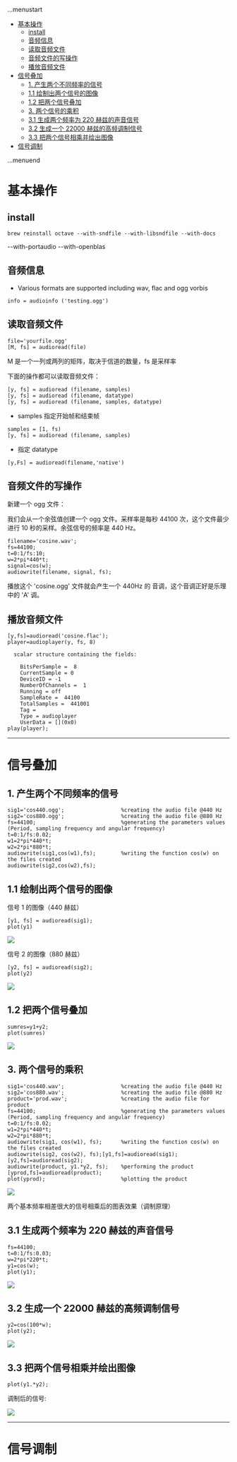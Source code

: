 ...menustart

 - [基本操作](#b7b05952d509c439f94113324ff52318)
	 - [install](#19ad89bc3e3c9d7ef68b89523eff1987)
	 - [音频信息](#3413dd4049308da2951e7a4e76d5f36f)
	 - [读取音频文件](#4e57f1fdd6e72178dedecf98c08602b2)
	 - [音频文件的写操作](#1994a8ca2987014975c8f885e42f0efd)
	 - [播放音频文件](#168ed667ff59ad9971f9bc226839bc65)
 - [信号叠加](#907979cef2ac1030b1862469aab35c41)
	 - [1. 产生两个不同频率的信号](#7859357f85cdd30bf0efeae9e4d5f6ff)
	 - [1.1 绘制出两个信号的图像](#529d85ceb420010bbae4ff8ddfc8ac23)
	 - [1.2 把两个信号叠加](#777d069853661fb6fb9cd8e67b116e81)
	 - [3. 两个信号的乘积](#49bd8db4f8d3299524f11771f93554ce)
	 - [3.1 生成两个频率为 220 赫兹的声音信号](#3a964a6ddc88e66ce54d2b99a7614a25)
	 - [3.2 生成一个 22000 赫兹的高频调制信号](#de12d6d99cdc4745c70e4ee1a8a92ab1)
	 - [3.3 把两个信号相乘并绘出图像](#ae927bd937602b7362bcec1dfd6c75df)
 - [信号调制](#583240736100dab274fa2e9518318d79)

...menuend


<h2 id="b7b05952d509c439f94113324ff52318"></h2>

# 基本操作

<h2 id="19ad89bc3e3c9d7ef68b89523eff1987"></h2>

## install

```
brew reinstall octave --with-sndfile --with-libsndfile --with-docs
```

--with-portaudio --with-openblas


<h2 id="3413dd4049308da2951e7a4e76d5f36f"></h2>

## 音频信息

- Various formats are supported including wav, flac and ogg vorbis


```
info = audioinfo ('testing.ogg')
```

<h2 id="4e57f1fdd6e72178dedecf98c08602b2"></h2>

## 读取音频文件

```
file='yourfile.ogg'
[M, fs] = audioread(file)
```

M 是一个一列或两列的矩阵，取决于信道的数量，fs 是采样率

下面的操作都可以读取音频文件：

```
[y, fs] = audioread (filename, samples)
[y, fs] = audioread (filename, datatype)
[y, fs] = audioread (filename, samples, datatype)
```

 - samples 指定开始帧和结束帧

```
samples = [1, fs)
[y, fs] = audioread (filename, samples)
```

 - 指定 datatype

```
[y,Fs] = audioread(filename,'native')
```

<h2 id="1994a8ca2987014975c8f885e42f0efd"></h2>

## 音频文件的写操作

新建一个 ogg 文件：

我们会从一个余弦值创建一个 ogg 文件。采样率是每秒 44100 次，这个文件最少进行 10 秒的采样。余弦信号的频率是 440 Hz。

```
filename='cosine.wav';
fs=44100;
t=0:1/fs:10;
w=2*pi*440*t;
signal=cos(w);
audiowrite(filename, signal, fs);
```

播放这个 'cosine.ogg' 文件就会产生一个 440Hz 的 音调，这个音调正好是乐理中的 'A' 调。

<h2 id="168ed667ff59ad9971f9bc226839bc65"></h2>

## 播放音频文件

```
[y,fs]=audioread('cosine.flac');
player=audioplayer(y, fs, 8)

  scalar structure containing the fields:

    BitsPerSample =  8
    CurrentSample = 0
    DeviceID = -1
    NumberOfChannels =  1
    Running = off
    SampleRate =  44100
    TotalSamples =  441001
    Tag = 
    Type = audioplayer
    UserData = [](0x0)
play(player);
```

-----

<h2 id="907979cef2ac1030b1862469aab35c41"></h2>

# 信号叠加

<h2 id="7859357f85cdd30bf0efeae9e4d5f6ff"></h2>

## 1. 产生两个不同频率的信号

```
sig1='cos440.ogg';                  %creating the audio file @440 Hz
sig2='cos880.ogg';                  %creating the audio file @880 Hz
fs=44100;                           %generating the parameters values (Period, sampling frequency and angular frequency)
t=0:1/fs:0.02;
w1=2*pi*440*t;
w2=2*pi*880*t;
audiowrite(sig1,cos(w1),fs);        %writing the function cos(w) on the files created
audiowrite(sig2,cos(w2),fs);
```

<h2 id="529d85ceb420010bbae4ff8ddfc8ac23"></h2>

## 1.1 绘制出两个信号的图像

信号 1 的图像（440 赫兹）

```
[y1, fs] = audioread(sig1);
plot(y1)
```

![](https://raw.githubusercontent.com/mebusy/notes/master/imgs/octave_audio_s1.png)

信号 2 的图像（880 赫兹）

```
[y2, fs] = audioread(sig2);
plot(y2)
```

![](https://raw.githubusercontent.com/mebusy/notes/master/imgs/octave_audio_s2.png)


<h2 id="777d069853661fb6fb9cd8e67b116e81"></h2>

## 1.2 把两个信号叠加

```
sumres=y1+y2;
plot(sumres)
```

![](https://raw.githubusercontent.com/mebusy/notes/master/imgs/octave_audio_sum.png)

<h2 id="49bd8db4f8d3299524f11771f93554ce"></h2>

## 3. 两个信号的乘积

```
sig1='cos440.wav';                  %creating the audio file @440 Hz
sig2='cos880.wav';                  %creating the audio file @880 Hz
product='prod.wav';                 %creating the audio file for product
fs=44100;                           %generating the parameters values (Period, sampling frequency and angular frequency)
t=0:1/fs:0.02;
w1=2*pi*440*t;
w2=2*pi*880*t;
audiowrite(sig1, cos(w1), fs);      %writing the function cos(w) on the files created
audiowrite(sig2, cos(w2), fs);[y1,fs]=audioread(sig1);[y2,fs]=audioread(sig2);
audiowrite(product, y1.*y2, fs);    %performing the product
[yprod,fs]=audioread(product);
plot(yprod);       					%plotting the product
```

![](https://raw.githubusercontent.com/mebusy/notes/master/imgs/octave_audio_multiply.png)

两个基本频率相差很大的信号相乘后的图表效果（调制原理）

<h2 id="3a964a6ddc88e66ce54d2b99a7614a25"></h2>

## 3.1 生成两个频率为 220 赫兹的声音信号

```
fs=44100;
t=0:1/fs:0.03;
w=2*pi*220*t;
y1=cos(w);
plot(y1);
```

![](https://raw.githubusercontent.com/mebusy/notes/master/imgs/octave_audio_3.1.png)


<h2 id="de12d6d99cdc4745c70e4ee1a8a92ab1"></h2>

## 3.2 生成一个 22000 赫兹的高频调制信号

```
y2=cos(100*w);
plot(y2);
```

![](https://raw.githubusercontent.com/mebusy/notes/master/imgs/octave_audio_3.2.png)


<h2 id="ae927bd937602b7362bcec1dfd6c75df"></h2>

## 3.3 把两个信号相乘并绘出图像

```
plot(y1.*y2);
```

调制后的信号:

![](https://raw.githubusercontent.com/mebusy/notes/master/imgs/octave_audio_3.3.png)

---

<h2 id="583240736100dab274fa2e9518318d79"></h2>

# 信号调制





